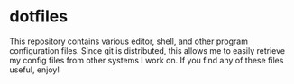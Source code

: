 # dotfiles
This repository contains various editor, shell, and other program configuration files. Since git is distributed, this
allows me to easily retrieve my config files from other systems I work on. If you find any of these files useful, enjoy!
